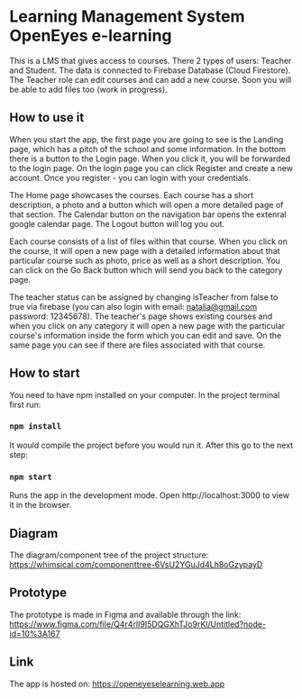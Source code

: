 # Learning Management System OpenEyes e-learning

This is a LMS that gives access to courses. There 2 types of users: Teacher and Student. The data is connected to Firebase Database (Cloud Firestore). The Teacher role can edit courses and can add a new course. Soon you will be able to add files too (work in progress).

## How to use it 

When you start the app, the first page you are going to see is the Landing page, which has a pitch of the school and some information. In the bottom there is a button to the Login page. When you click it, you will be forwarded to the login page. On the login page you can click Register and create a new account. Once you register - you can login with your credentials.

The Home page showcases the courses. Each course has a short description, a photo and a button which will open a more detailed page of that section. The Calendar button on the navigation bar opens the extenral google calendar page. The Logout button will log you out.

Each course consists of a list of files within that course. When you click on the course, it will open a new page with a detailed information about that particular course such as photo, price as well as a short description. You can click on the Go Back button which will send you back to the category page.

The teacher status can be assigned by changing isTeacher from false to true via firebase (you can also login with email: natalia@gmail.com password: 12345678). The teacher's page shows existing courses and when you click on any category it will open a new page with the particular course's information inside the form which you can edit and save. On the same page you can see if there are files associated with that course.

## How to start 

You need to have npm installed on your computer. In the project terminal first run:

### `npm install`

It would compile the project before you would run it. After this go to the next step:

### `npm start`

Runs the app in the development mode.
Open http://localhost:3000 to view it in the browser.

## Diagram

The diagram/component tree of the project structure: https://whimsical.com/componenttree-6VsU2YGuJd4Lh8oGzypayD

## Prototype

The prototype is made in Figma and available through the link: https://www.figma.com/file/Q4r4rlI9I5DQGXhTJo9rKl/Untitled?node-id=10%3A167

## Link

The app is hosted on: https://openeyeselearning.web.app
